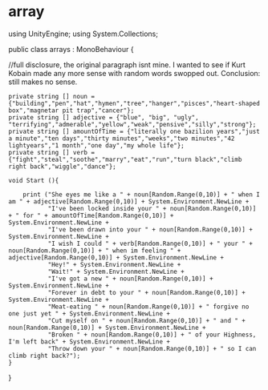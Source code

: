 # array
using UnityEngine;
using System.Collections;

public class arrays : MonoBehaviour {

//full disclosure, the original paragraph isnt mine. I wanted to see if Kurt Kobain made any more sense with random words swopped out. Conclusion: still makes no sense.
	
	private string [] noun = {"building","pen","hat","hymen","tree","hanger","pisces","heart-shaped box","magnetar pit trap","cancer"};
	private string [] adjective = {"blue", "big", "ugly", "terrifying","admerable","yellow","weak","pensive","silly","strong"};
	private string [] amountOfTime = {"literally one bazilion years","just a minute","ten days","thirty minutes","weeks","two minutes","42 lightyears","1 month","one day","my whole life"};
	private string [] verb = {"fight","steal","soothe","marry","eat","run","turn black","climb right back","wiggle","dance"};

	void Start (){

		print ("She eyes me like a " + noun[Random.Range(0,10)] + " when I am " + adjective[Random.Range(0,10)] + System.Environment.NewLine +
		       "I've been locked inside your " + noun[Random.Range(0,10)] + " for " + amountOfTime[Random.Range(0,10)] + System.Environment.NewLine +
		       "I've been drawn into your " + noun[Random.Range(0,10)] + System.Environment.NewLine +
		       "I wish I could " + verb[Random.Range(0,10)] + " your " + noun[Random.Range(0,10)] + " when im feeling " + adjective[Random.Range(0,10)] + System.Environment.NewLine +
		       "Hey!" + System.Environment.NewLine +
		       "Wait!" + System.Environment.NewLine +
		       "I've got a new " + noun[Random.Range(0,10)] + System.Environment.NewLine +
		       "Forever in debt to your " + noun[Random.Range(0,10)] + System.Environment.NewLine +
		       "Meat-eating " + noun[Random.Range(0,10)] + " forgive no one just yet " + System.Environment.NewLine +
		       "Cut myself on " + noun[Random.Range(0,10)] + " and " + noun[Random.Range(0,10)] + System.Environment.NewLine +
		       "Broken " + noun[Random.Range(0,10)] + " of your Highness, I'm left back" + System.Environment.NewLine +
		       "Throw down your " + noun[Random.Range(0,10)] + " so I can climb right back?");
	}
}
